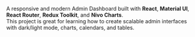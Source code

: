 A responsive and modern Admin Dashboard built with **React**, **Material UI**, **React Router**, **Redux Toolkit**, and **Nivo Charts**.  
This project is great for learning how to create scalable admin interfaces with dark/light mode, charts, calendars, and tables.
